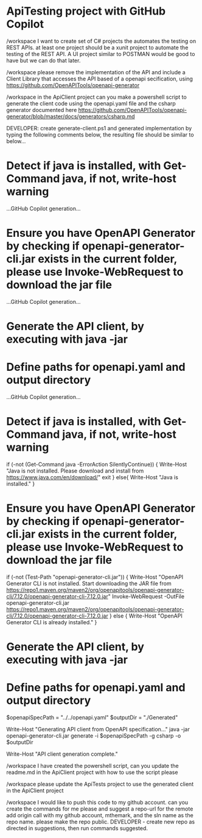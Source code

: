 ApiTesting project with GitHub Copilot
=

/workspace I want to create set of C# projects the automates the testing on REST APIs. at least one project should be a xunit project to automate the testing of the REST API. A UI project similar to POSTMAN would be good to have but we can do that later.

/workspace please remove the implementation of the API and include a Client Library that accesses the API based of a openapi secification, using https://github.com/OpenAPITools/openapi-generator

/workspace in the ApiClient project can you make a powershell script to generate the client code using the openapi.yaml file and the csharp generator documented here https://github.com/OpenAPITools/openapi-generator/blob/master/docs/generators/csharp.md

DEVELOPER: create generate-client.ps1 and generated implementation by typing the following comments below, the resulting file should be similar to below...

# Detect if java is installed, with Get-Command java, if not, write-host warning
...GitHub Copilot generation...
# Ensure you have OpenAPI Generator by checking if openapi-generator-cli.jar exists in the current folder, please use Invoke-WebRequest to download the jar file
...GitHub Copilot generation...

# Generate the API client, by executing with java -jar
# Define paths for openapi.yaml and output directory
...GitHub Copilot generation...



# Detect if java is installed, with Get-Command java, if not, write-host warning
if (-not (Get-Command java -ErrorAction SilentlyContinue)) {
    Write-Host "Java is not installed. Please download and install from https://www.java.com/en/download/"
    exit
}
else{
    Write-Host "Java is installed."
}

# Ensure you have OpenAPI Generator by checking if openapi-generator-cli.jar exists in the current folder, please use Invoke-WebRequest to download the jar file
if (-not (Test-Path "openapi-generator-cli.jar")) {
    Write-Host "OpenAPI Generator CLI is not installed. Start downloading the JAR file from https://repo1.maven.org/maven2/org/openapitools/openapi-generator-cli/7.12.0/openapi-generator-cli-7.12.0.jar"
    Invoke-WebRequest -OutFile openapi-generator-cli.jar https://repo1.maven.org/maven2/org/openapitools/openapi-generator-cli/7.12.0/openapi-generator-cli-7.12.0.jar
}
else {
    Write-Host "OpenAPI Generator CLI is already installed."
}

# Generate the API client, by executing with java -jar
# Define paths for openapi.yaml and output directory
$openapiSpecPath = "../../openapi.yaml"
$outputDir = "./Generated"

Write-Host "Generating API client from OpenAPI specification..."
java -jar openapi-generator-cli.jar generate -i $openapiSpecPath -g csharp -o $outputDir

Write-Host "API client generation complete."


/workspace I have created the powershell script, can you update the readme.md in the ApiClient project with how to use the script please


/workspace please update the ApiTests project to use the generated client in the ApiClient project


/workspace I would like to push this code to my github account. can you create the commands for me please and suggest a repo-url for the remote add origin call with my github account, mthemark, and the sln name as the repo name. please make the repo public.
DEVELOPER - create new repo as directed in suggestions, then run commands suggested.
